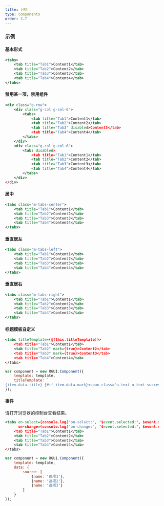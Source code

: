 ```yaml
---
title: 分栏
type: components
order: 3.7
---
```


### 示例
#### 基本形式

<div class="m-example"></div>

```xml
<tabs>
    <tab title="Tab1">Content1</tab>
    <tab title="Tab2">Content2</tab>
    <tab title="Tab3">Content3</tab>
    <tab title="Tab4">Content4</tab>
</tabs>
```

#### 禁用某一项，禁用组件

<div class="m-example"></div>

```xml
<div class="g-row">
    <div class="g-col g-col-6">
        <tabs>
            <tab title="Tab1">Content1</tab>
            <tab title="Tab2">Content2</tab>
            <tab title="Tab3" disabled>Content3</tab>
            <tab title="Tab4">Content4</tab>
        </tabs>
    </div>
    <div class="g-col g-col-6">
        <tabs disabled>
            <tab title="Tab1">Content1</tab>
            <tab title="Tab2">Content2</tab>
            <tab title="Tab3">Content3</tab>
            <tab title="Tab4">Content4</tab>
        </tabs>
    </div>
</div>
```

#### 居中

<div class="m-example"></div>

```xml
<tabs class="m-tabs-center">
    <tab title="Tab1">Content1</tab>
    <tab title="Tab2">Content2</tab>
    <tab title="Tab3">Content3</tab>
    <tab title="Tab4">Content4</tab>
</tabs>
```

#### 垂直居左

<div class="m-example"></div>

```xml
<tabs class="m-tabs-left">
    <tab title="Tab1">Content1</tab>
    <tab title="Tab2">Content2</tab>
    <tab title="Tab3">Content3</tab>
    <tab title="Tab4">Content4</tab>
</tabs>
```

#### 垂直居右

<div class="m-example"></div>

```xml
<tabs class="m-tabs-right">
    <tab title="Tab1">Content1</tab>
    <tab title="Tab2">Content2</tab>
    <tab title="Tab3">Content3</tab>
    <tab title="Tab4">Content4</tab>
</tabs>
```

#### 标题模板自定义

<div class="m-example"></div>

```xml
<tabs titleTemplate={@(this.titleTemplate)}>
    <tab title="Tab1">Content1</tab>
    <tab title="Tab2" mark={true}>Content2</tab>
    <tab title="Tab3" mark={true}>Content3</tab>
    <tab title="Tab4">Content4</tab>
</tabs>
```

```javascript
var component = new RGUI.Component({
    template: template,
    titleTemplate: `
{item.data.title} {#if item.data.mark}<span class="u-text u-text-success"><i class="u-icon u-icon-check-circle"></i></span>{/if}`
});
```

#### 事件

请打开浏览器的控制台查看结果。

<div class="m-example"></div>

```xml
<tabs on-select={console.log('on-select:', '$event.selected:', $event.selected)}
      on-change={console.log('on-change:', '$event.selected:', $event.selected)}>
    <tab title="Tab1">Content1</tab>
    <tab title="Tab2">Content2</tab>
    <tab title="Tab3">Content3</tab>
    <tab title="Tab4">Content4</tab>
</tabs>
```

```javascript
var component = new RGUI.Component({
    template: template,
    data: {
        source: [
            {name: '选项1'},
            {name: '选项2'},
            {name: '选项3'}
        ]
    }
});
```
